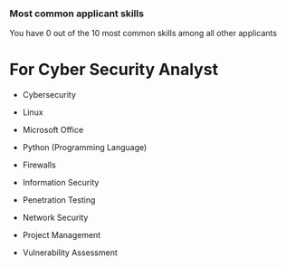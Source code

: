### Most common applicant skills

You have 0 out of the 10 most common skills among all other applicants

# For Cyber Security Analyst

- Cybersecurity
    
- Linux
    
- Microsoft Office
    
- Python (Programming Language)
    
- Firewalls
    
- Information Security
    
- Penetration Testing
    
- Network Security
    
- Project Management
    
- Vulnerability Assessment